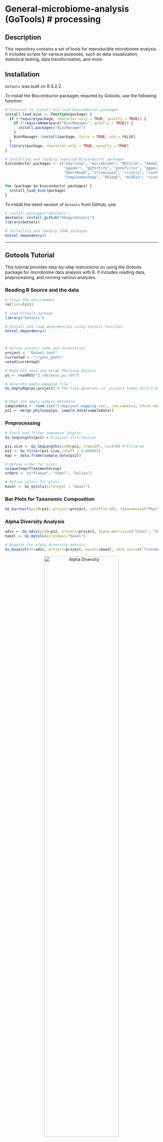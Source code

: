 # General-microbiome-analysis (GoTools) # processing

## Description
This repository contains a set of tools for reproducible microbiome analysis. It includes scripts for various purposes, such as data visualization, statistical testing, data transformation, and more.

## Installation

`Gotools` was built on R 4.2.2.

To install the Bioconductor packages required by Gotools, use the following function:

```r
# Function to install and load Bioconductor packages
install_load_bioc <- function(package) {
  if (!require(package, character.only = TRUE, quietly = TRUE)) {
    if (!requireNamespace("BiocManager", quietly = TRUE)) {
      install.packages("BiocManager")
    }
    BiocManager::install(package, force = TRUE, ask = FALSE)
  }
  library(package, character.only = TRUE, quietly = TRUE)
}

# Installing and loading required Bioconductor packages
bioconductor_packages <- c("phyloseq", "microbiome", "Rhtslib", "dada2", "dplyr",
                           "ggpubr", "ggfortify", "genefilter", "ggpmisc", "S4Vectors",
                           "ShortRead", "illuminaio", "rstatix", "useful", "DECIPHER",
                           "ComplexHeatmap", "DESeq2", "ALDEx2", "scater", "ANCOMBC")

for (package in bioconductor_packages) {
  install_load_bioc(package)
}

```


To install the latest version of `Gotools` from GitHub, use:

```r
# install.packages("devtools")
devtools::install_github("bbagy/Gotools")
library(Gotools)

# Installing and loading CRAN packages
Gotool_dependency()
```

---






## Gotools Tutorial

This tutorial provides step-by-step instructions on using the Gotools package for microbiome data analysis with R. It includes reading data, preprocessing, and running various analyses.

### Reading R Source and the data

```r
# Clean the environment
rm(list=ls())

# Load Gotools package
library("Gotools")

# Install and load dependencies using Gotools function
Gotool_dependency()



# Define project name and directories
project <- "Gotool_test"
currentwd <- "~/your_path/"
setwd(currentwd)

# Read ASV data and merge Phyloseq objects
ps <- readRDS("2_rds/your_ps.rds")

# Generate empty mapping file 
Go_emptyMap(ps,project) # The file generate in `project_today_data/3_map`


# Read and apply sample metadata
sampledata <- read.csv("3_map/your.mapping.csv", row.names=1, check.names=FALSE)
ps1 <- merge_phyloseq(ps, sample_data(sampledata))
```

### Preprocessing

```r
# Check and filter sequence lengths
Go_SeqLengths(ps1) # Original distribution

ps1.size <- Go_SeqLengths(psIN=ps1, from=297, to=470) # Filtered
ps2 <- Go_filter(ps1.size,cutoff = 0.000005)
map <- data.frame(sample_data(ps2))

# Define order for plots
unique(map$TreatmentGroup)
orders <- c("Plaque", "Stool", "Saliva")

# Define colors for plots
basel <- Go_myCols(piratepal = "basel")
```


### Bar Plots for Taxonomic Composition
```r
Go_barchart(psIN=ps2, project=project, cutoff=0.005, taxanames=c("Phylum","Class","Order","Family","Genus","Species"), cate.vars="TreatmentGroup", mycols=basel, orders=orders)
```

### Alpha Diversity Analysis
```r
adiv <- Go_adiv(psIN=ps2, project=project, alpha_metrics=c("Chao1", "Shannon"))
basel <- Go_myCols(piratepal="basel")

# Boxplot for alpha diversity metrics
Go_boxplot(df=adiv, project=project, mycols=basel, cate.vars=c("TreatmentGroup"), outcomes=c("Chao1", "Shannon"), orders=orders)
```


<p align="center">
  <img src="data/pdf/box.Gotool.240310.png" alt="Alpha Diversity" title="Alpha Diversity" width="70%">
</p>




### Beta Diversity Analysis
```r
# Betadiveristy for PCoA plot
ps2_log <- transform_sample_counts(ps2, function(x) log(1+x))
Go_bdiv(psIN=ps2_log, project=project, cate.vars=c("TreatmentGroup"), distance_metrics=c("bray"), orders=basel)
```
<p align="center">
  <img src="data/pdf/ordi.Gotool.240310.png" alt="Beta Diversity" title="Beta Diversity" width="45%">
</p>




```r
# Permanova analysis
Go_perm(psIN = ps2, cate.vars = c("TreatmentGroup"), project =project, distance_metrics =c("bray"), 
        mul.vars = F, name = NULL)

Go_pairedperm(psIN=ps2, cate.vars = c("TreatmentGroup"), project =project, distance_metrics=c("bray"), 
              cate.conf=NULL, des=NULL, name=NULL)
```


### Differential Abundance Testing
```r
# Using Deseq2
Go_Deseq2(ps2, project, cate.outs="TreatmentGroup", orders=orders)

# Using Aldex2
Go_Aldex2(ps2, project, cate.outs="TreatmentGroup", orders=orders)

# Using Ancom2
Go_Ancom2(ps2, project, cate.outs="TreatmentGroup", orders=orders)

### Volcano Plots for Differential Abundance
mycol <- Go_myCols(piratepal="southpark")

# Deseq2 Volcano Plot
path <- file.path(sprintf("%s_%s/table/Deseq2/", project, format(Sys.Date(), "%y%m%d")))
Go_volcanoPlot(project, file_path=path, files=".csv", mycols=mycol)

# Aldex2 Volcano Plot
path <- file.path(sprintf("%s_%s/table/Aldex2/", project, format(Sys.Date(), "%y%m%d")))
Go_volcanoPlot(project, file_path=path, files=".csv", mycols=mycol)

# Ancom2 Volcano Plot
path <- file.path(sprintf("%s_%s/table/Ancom2/", project, format(Sys.Date(), "%y%m%d")))
Go_volcanoPlot(project, file_path=path, files=".csv", mycols=mycol)

```

---

## List of Tools
The repository includes the following scripts:

- **Go_DA_heatmap.R**: A script used to create heatmaps, a graphical representation of data where values are depicted as colors, for differential abundance (DA) analysis.
- **Go_DA_plot.R**: A script for creating plots to visualize differential abundance analysis results.
- **Go_adiv.R**: A script for alpha diversity computations. Alpha diversity is a measure of diversity within a particular area or ecosystem.
- **Go_alluvialplot.R**: A script for generating alluvial plots, which are a type of flow diagram to represent changes in network structure over time.
- **Go_ancom_plot.R**: A script for creating plots for ANCOM (Analysis of Composition of Microbiomes), a method to determine features that are differentially abundant (or present) between different groups.
- **Go_barchart.R**: A script to generate bar charts.
- **Go_bdiv.R**: A script for computing and visualizing beta diversity. Beta diversity is a comparison of diversity between ecosystems, usually measured as the change in amount of species.
- **Go_biplot_function.R**: A script to create biplots, a type of graph used in statistics to display information from a multivariate dataset.
- **Go_boxplot.R**: A script for generating box plots, a type of graph used to display the distribution of data.
- **Go_cleanMito.R**: A script to clean or filter out mitochondrial sequences from a dataset.
- **Go_correlation.R**: A script to compute and visualize correlations between different variables or features.
- **Go_deseq2fishtaco.R**: ---
- **Go_dist.R**: A script to compute or visualize distance metrics, often used in beta-diversity analysis.
- **Go_filter.R**: A script to filter datasets.
- **Go_function2ps.R**: A script to convert functional profiles (e.g., from metagenomic or metatranscriptomic data) to a phyloseq object, a container for storing and analyzing phylogenetic sequencing data in R.
- **Go_krakenLog.R**: A script to processing or analyzing Kraken output. Kraken is a system for assigning taxonomic labels to short DNA sequences.
- **Go_linear.R**: A script for conducting linear regression analysis.
- **Go_lmem.R**: A script to perform linear mixed-effects model analysis.
- **Go_perm.R**: A script for running permutation tests.
- **Go_pheatmap.R**: A script to generate heatmaps, specifically using the pheatmap function in R which offers more control over heatmap generation.
- **Go_psTotab.R**: A script to convert a phyloseq object to a table for further processing or analysis.
- **Go_regression.R**: A script for performing regression analysis.
- **Go_rf_function_sets.R**: A script for performing random forest analysis, a machine learning technique.

## Usage # processing
The scripts in this repository are written in R. To use these tools, clone the repository and run the scripts using an R environment. Each script is self-contained and can be run independently unless specified otherwise.

## Contributions
---

---

